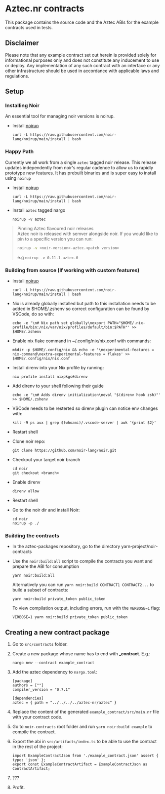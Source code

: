 # Aztec.nr contracts

This package contains the source code and the Aztec ABIs for the example contracts used in tests.

## Disclaimer

Please note that any example contract set out herein is provided solely for informational purposes only and does not constitute any inducement to use or deploy. Any implementation of any such contract with an interface or any other infrastructure should be used in accordance with applicable laws and regulations.

## Setup

### Installing Noir

An essential tool for managing noir versions is noirup.

- Install [noirup](https://github.com/noir-lang/noirup)
  ```
  curl -L https://raw.githubusercontent.com/noir-lang/noirup/main/install | bash
  ```

### Happy Path
Currently we all work from a single `aztec` tagged noir release. This release updates independently from noir's regular cadence to allow us to rapidly prototype new features. 
It has prebuilt binaries and is super easy to install using `noirup`

- Install [noirup](https://github.com/noir-lang/noirup)
  ```
  curl -L https://raw.githubusercontent.com/noir-lang/noirup/main/install | bash
  ```
- Install `aztec` tagged nargo
  ```
  noirup -v aztec
  ```

> Pinning Aztec flavoured noir releases  
> Aztec noir is released with semver alongside noir. If you would like to pin to a specific version you can run:
> ```bash
> noirup -v <noir-version>-aztec.<patch version>
> ```
> e.g `noirup -v 0.11.1-aztec.0`

### Building from source (If working with custom features)

- Install [noirup](https://github.com/noir-lang/noirup)
  ```
  curl -L https://raw.githubusercontent.com/noir-lang/noirup/main/install | bash
  ```
- Nix is already globally installed but path to this installation needs to be added in $HOME/.zshenv so correct configuration can be found by VSCode, do so with:
  ```
  echo -e '\n# Nix path set globally\nexport PATH="$HOME/.nix-profile/bin:/nix/var/nix/profiles/default/bin:$PATH"' >> $HOME/.zshenv
  ```
- Enable nix flake command in ~/.config/nix/nix.conf with commands:
  ```
  mkdir -p $HOME/.config/nix && echo -e '\nexperimental-features = nix-command\nextra-experimental-features = flakes' >> $HOME/.config/nix/nix.conf
  ```
- Install direnv into your Nix profile by running:
  ```
  nix profile install nixpkgs#direnv
  ```
- Add direnv to your shell following their guide
  ```
  echo -e '\n# Adds direnv initialization\neval "$(direnv hook zsh)"' >> $HOME/.zshenv
  ```
- VSCode needs to be resterted so direnv plugin can notice env changes with:
  ```
  kill -9 ps aux | grep $(whoami)/.vscode-server | awk '{print $2}'
  ```
- Restart shell

- Clone noir repo:

  ```
  git clone https://github.com/noir-lang/noir.git
  ```

- Checkout your target noir branch

  ```
  cd noir
  git checkout <branch>
  ```

- Enable direnv

  ```
  direnv allow
  ```

- Restart shell

- Go to the noir dir and install Noir:
  ```
  cd noir
  noirup -p ./
  ```

### Building the contracts

- In the aztec-packages repository, go to the directory yarn-project/noir-contracts

- Use the `noir:build:all` script to compile the contracts you want and prepare the ABI for consumption

  ```
  yarn noir:build:all
  ```

  Alternatively you can run `yarn noir:build CONTRACT1 CONTRACT2...` to build a subset of contracts:

  ```
  yarn noir:build private_token public_token
  ```

  To view compilation output, including errors, run with the `VERBOSE=1` flag:

  ```
  VERBOSE=1 yarn noir:build private_token public_token
  ```

## Creating a new contract package

1. Go to `src/contracts` folder.
2. Create a new package whose name has to end with **\_contract**. E.g.:
   ```
   nargo new --contract example_contract
   ```
3. Add the aztec dependency to `nargo.toml`:

   ```
   [package]
   authors = [""]
   compiler_version = "0.7.1"

   [dependencies]
   aztec = { path = "../../../../aztec-nr/aztec" }
   ```

4. Replace the content of the generated `example_contract/src/main.nr` file with your contract code.
5. Go to `noir-contracts` root folder and run `yarn noir:build example` to compile the contract.
6. Export the abi in `src/artifacts/index.ts` to be able to use the contract in the rest of the project:
   ```
   import ExampleContractJson from './example_contract.json' assert { type: 'json' };
   export const ExampleContractArtifact = ExampleContractJson as ContractArtifact;
   ```
7. ???
8. Profit.
